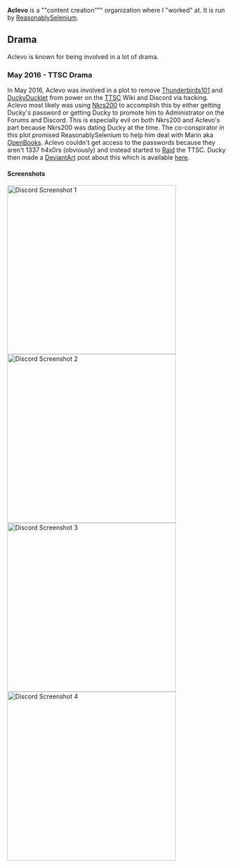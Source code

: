 **Aclevo** is a ""content creation""" organization where I "worked" at. It is run by [ReasonablySelenium](?ReasonablySelenium).

## Drama
Aclevo is known for being involved in a lot of drama.

### May 2016 - TTSC Drama
In May 2016, Aclevo was involved in a plot to remove [Thunderbirds101](?Thunderbirds101) and [DuckyDucklet](?DuckyDucklet) from power on the [TTSC](?TTSC) Wiki and Discord via hacking.
Aclevo most likely was using [Nkrs200](?Nkrs200) to accomplish this by either getting Ducky's password or getting Ducky to promote him to Administrator on the Forums and Discord.
This is especially evil on both Nkrs200 and Aclevo's part because Nkrs200 was dating Ducky at the time.
The co-conspirator in this plot promised ReasonablySelenium to help him deal with Marin aka [OpenBooks](?OpenBooks).
Aclevo couldn't get access to the passwords because they aren't 1337 h4x0rs (obviously) and instead started to [Raid](?Raid) the TTSC.
Ducky then made a [DeviantArt](?DeviantArt) post about this which is available [here](http://archive.is/aV0wb).

#### Screenshots
<img src="https://kek.gg/i/5bs-sB.png" alt="Discord Screenshot 1" style="height:4in;width:4in">
<img src="https://kek.gg/i/5_CFQX.jpeg" alt="Discord Screenshot 2" style="height:4in;width:4in">
<img src="https://kek.gg/i/7DLWhc.jpeg" alt="Discord Screenshot 3" style="height:4in;width:4in">
<img src="https://kek.gg/i/6gK6j3.png" alt="Discord Screenshot 4" style="height:4in;width:4in">

